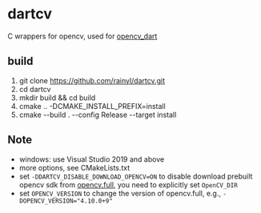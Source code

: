 # dartcv

C wrappers for opencv, used for [opencv_dart](https://github.com/rainyl/opencv_dart)

## build

1. git clone https://github.com/rainyl/dartcv.git
2. cd dartcv
3. mkdir build && cd build
4. cmake .. -DCMAKE_INSTALL_PREFIX=install
5. cmake --build . --config Release --target install

## Note

- windows: use Visual Studio 2019 and above
- more options, see CMakeLists.txt
- set `-DDARTCV_DISABLE_DOWNLOAD_OPENCV=ON` to disable download prebuilt opencv sdk from [opencv.full](https://github.com/rainyl/opencv.full.git), you need to explicitly set `OpenCV_DIR`
- set `OPENCV_VERSION` to change the version of opencv.full, e.g., `-DOPENCV_VERSION="4.10.0+9"`
